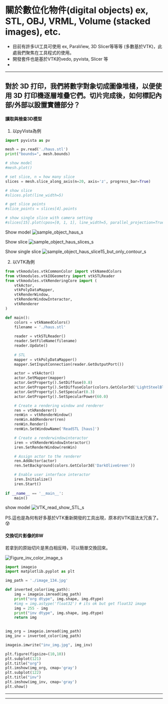 # 關於數位化物件(digital objects) ex, STL, OBJ, VRML, Volume (stacked images), etc.
 * 目前有許多UI工具可使用 ex, ParaView, 3D Slicer等等等 (多數基於VTK)，此處我們聚焦在工具程式的使用。
 * 開發套件也是基於VTK的vedo, pyvista, Slicer 等
 * 
* * *
## 對於 3D 打印，我們將數字對象切成圖像堆棧，以便使用 3D 打印機逐層堆疊它們。切片完成後，如何標記內部/外部以設置實體部分？ 
 
#### 讀取與檢查3D模型

1. 以pyVista為例

```Python
import pyvista as pv

mesh = pv.read('./haus.stl') 
print("bounds=", mesh.bounds) 

# show model
#mesh.plot()

# set slice, n = how many slice
slices = mesh.slice_along_axis(n=20, axis='z', progress_bar=True) 

# show slice
#slices.plot(line_width=5)

# get slice points
#slice_points = slices[4].points 

# show single slice with camera setting
#slices[15].plot(cpos=[0, 1, 1], line_width=5, parallel_projection=True,)

```

Show model
![sample_object_haus_s](https://user-images.githubusercontent.com/18000764/216750189-353560ab-2bb3-4aa2-9a12-755276bea61f.jpg)



Show slice
![sample_object_haus_slices_s](https://user-images.githubusercontent.com/18000764/216743709-b813f911-c822-43f4-b12f-ffdc3875c6d9.jpg)


Show single slice
![sample_object_haus_slice15_but_only_contour_s](https://user-images.githubusercontent.com/18000764/216743747-923aae0a-256a-4843-9be6-eb046a800df1.jpg)




2. 以VTK為例

```Python
from vtkmodules.vtkCommonColor import vtkNamedColors
from vtkmodules.vtkIOGeometry import vtkSTLReader
from vtkmodules.vtkRenderingCore import (
    vtkActor,
    vtkPolyDataMapper,
    vtkRenderWindow,
    vtkRenderWindowInteractor,
    vtkRenderer
)

def main():
    colors = vtkNamedColors() 
    filename = './haus.stl'
  
    reader = vtkSTLReader()
    reader.SetFileName(filename)
    reader.Update()
    
    # STL
    mapper = vtkPolyDataMapper()
    mapper.SetInputConnection(reader.GetOutputPort())

    actor = vtkActor()
    actor.SetMapper(mapper)
    actor.GetProperty().SetDiffuse(0.8)
    actor.GetProperty().SetDiffuseColor(colors.GetColor3d('LightSteelBlue'))
    actor.GetProperty().SetSpecular(0.3)
    actor.GetProperty().SetSpecularPower(60.0)

    # Create a rendering window and renderer
    ren = vtkRenderer()
    renWin = vtkRenderWindow()
    renWin.AddRenderer(ren)
    renWin.Render()
    renWin.SetWindowName('ReadSTL [haus]')

    # Create a renderwindowinteractor
    iren = vtkRenderWindowInteractor()
    iren.SetRenderWindow(renWin)

    # Assign actor to the renderer
    ren.AddActor(actor)
    ren.SetBackground(colors.GetColor3d('DarkOliveGreen'))

    # Enable user interface interactor
    iren.Initialize()
    iren.Start()    
    
if __name__ == '__main__':
    main()
```

show model
![VTK_read_show_STL_s](https://user-images.githubusercontent.com/18000764/216752118-45e60be1-c9f8-4d0f-9a0d-a0de0ff2edd0.jpg)

PS.這也是為何有好多基於VTK重新開發的工具出現，原本的VTK語法太冗長了。😰

 
 
 
#### 交換切片影像的BW
若拿到的原始切片是黑白相反時，可以簡單交換回來。

![Figure_inv_color_image_s](https://user-images.githubusercontent.com/18000764/216742696-05ded5d7-d336-45c4-a95b-31916acdee29.jpg)

```Python
import imageio
import matplotlib.pyplot as plt

img_path = './image_134.jpg'

def inverted_color(img_path):
    img = imageio.imread(img_path)
    print("org dtype", img.shape, img.dtype)
    #img = img.astype('float32') # its ok but get float32 image
    img = 255 - img
    print("inv dtype", img.shape, img.dtype)
    return img
    

img_org = imageio.imread(img_path)
img_inv = inverted_color(img_path)

imageio.imwrite("inv_img.jpg", img_inv)

plt.figure(figsize=(10,10))
plt.subplot(121)
plt.title("org")
plt.imshow(img_org, cmap='gray')
plt.subplot(122)
plt.title("inv")
plt.imshow(img_inv, cmap='gray')
plt.show()
```
 
* * *
  
  
  
  
* * *
